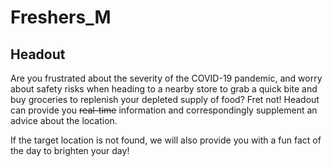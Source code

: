 # Freshers_M 
## Headout 

Are you frustrated about the severity of the COVID-19 pandemic, and worry about safety risks when heading to a nearby store to grab a quick bite and buy groceries to replenish your depleted supply of food? Fret not! Headout can provide you ~~real-time~~ information and correspondingly supplement an advice about the location. 

If the target location is not found, we will also provide you with a fun fact of the day to brighten your day!
